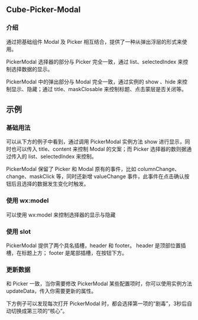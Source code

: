 ## Cube-Picker-Modal

<card>

### 介绍

通过把基础组件 Modal 及 Picker 相互结合，提供了一种从弹出浮层的形式来使用。

PickerModal 选择器的部分与 Picker 完全一致，通过 list、selectedIndex 来控制选择数据的显示。

PickerModal 中的弹出部分与 Modal 完全一致，通过实例的 show 、hide 来控制显示、隐藏；通过 title、maskClosable 来控制标题、点击蒙层是否关闭等。

</card>

## 示例

<card>

### 基础用法

可以从下方的例子中看到，通过调用 PickerModal 实例方法 show 进行显示，同时也可以传入 title、content 来控制 Modal 的文案；而 Picker 选择器的数则据通过传入的 list、selectedIndex 来控制。

PickerModal 保留了 Picker 和 Modal 原有的事件，比如 columnChange、change、maskClick 等，同时还新增 valueChange 事件，此事件在点击确认按钮后且选择的数据发生变化时触发。

<!-- @example: basic-picker -->

</card>

<card>

### 使用 wx:model

可以使用 wx:model 来控制选择器的显示与隐藏

<!-- @example: wx-model-picker -->

</card>

<card>

### 使用 slot

PickerModal 提供了两个具名插槽，header 和 footer。 header 是顶部位置插槽，在标题上方； footer 是尾部插槽，在按钮下方。

<!-- @example: slot-picker -->

</card>

<card>

### 更新数据

和 Picker 一致，当你需要修改 PickerModal 某些配置项时，你可以使用实例方法 updateData，传入你需要更新的属性。

下方例子可以发现每次打开 PickerModal 时，都会选择第一项的“剧毒”，3秒后自动切换成第三项的“核心”。

<!-- @example: update-data-picker -->

</card>
